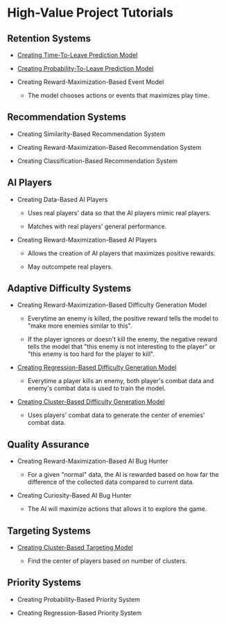 # High-Value Project Tutorials

## Retention Systems

* [Creating Time-To-Leave Prediction Model](HighValueProjectTutorials/CreatingTimeToLeavePredictionModel.md)

* [Creating Probability-To-Leave Prediction Model](HighValueProjectTutorials/CreatingProbabilityToLeavePredictionModel.md)

* Creating Reward-Maximization-Based Event Model

  * The model chooses actions or events that maximizes play time.

## Recommendation Systems

* Creating Similarity-Based Recommendation System

* Creating Reward-Maximization-Based Recommendation System

* Creating Classification-Based Recommendation System

## AI Players

* Creating Data-Based AI Players

  * Uses real players' data so that the AI players mimic real players.
 
  * Matches with real players' general performance.

* Creating Reward-Maximization-Based AI Players

  * Allows the creation of AI players that maximizes positive rewards.
 
  * May outcompete real players.

## Adaptive Difficulty Systems

* Creating Reward-Maximization-Based Difficulty Generation Model

  * Everytime an enemy is killed, the positive reward tells the model to "make more enemies similar to this". 

  * If the player ignores or doesn't kill the enemy, the negative reward tells the model that "this enemy is not interesting to the player" or "this enemy is too hard for the player to kill".

* [Creating Regression-Based Difficulty Generation Model](HighValueProjectTutorials/CreatingRegressionBasedDifficultyGenerationModel.md)

  * Everytime a player kills an enemy, both player's combat data and enemy's combat data is used to train the model.

* [Creating Cluster-Based Difficulty Generation Model](HighValueProjectTutorials/CreatingClusterBasedDifficultyGenerationModel.md)

  * Uses players' combat data to generate the center of enemies' combat data.

## Quality Assurance

* Creating Reward-Maximization-Based AI Bug Hunter

  * For a given "normal" data, the AI is rewarded based on how far the difference of the collected data compared to current data.

* Creating Curiosity-Based AI Bug Hunter

  * The AI will maximize actions that allows it to explore the game. 

## Targeting Systems

* [Creating Cluster-Based Targeting Model](HighValueProjectTutorials/CreatingClusterBasedTargetingModel.md)

  * Find the center of players based on number of clusters.

## Priority Systems

* Creating Probability-Based Priority System

* Creating Regression-Based Priority System
